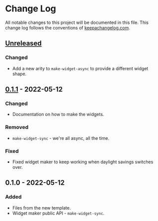 # Change Log
All notable changes to this project will be documented in this file. This change log follows the conventions of [keepachangelog.com](http://keepachangelog.com/).

## [Unreleased]
### Changed
- Add a new arity to `make-widget-async` to provide a different widget shape.

## [0.1.1] - 2022-05-12
### Changed
- Documentation on how to make the widgets.

### Removed
- `make-widget-sync` - we're all async, all the time.

### Fixed
- Fixed widget maker to keep working when daylight savings switches over.

## 0.1.0 - 2022-05-12
### Added
- Files from the new template.
- Widget maker public API - `make-widget-sync`.

[Unreleased]: https://sourcehost.site/your-name/data-fetcher/compare/0.1.1...HEAD
[0.1.1]: https://sourcehost.site/your-name/data-fetcher/compare/0.1.0...0.1.1
